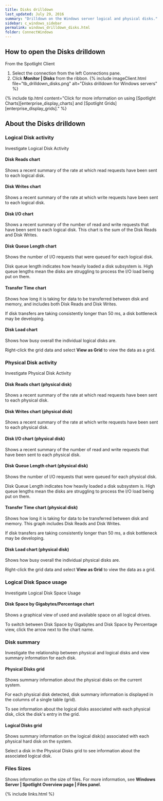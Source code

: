 ```yaml
---
title: Disks drilldown
last_updated: July 29, 2016
summary: "Drilldown on the Windows server logical and physical disks."
sidebar: c_windows_sidebar
permalink: windows_drilldown_disks.html
folder: ConnectWindows
---
```



## How to open the Disks drilldown

From the Spotlight Client

1. Select the connection from the left Connections pane.
2. Click **Monitor \| Disks** from the ribbon.
   {% include imageClient.html file="tb_drilldown_disks.png" alt="Disks drilldown for Windows servers" %}

{% include tip.html content="Click for more information on using [Spotlight Charts][enterprise_display_charts] and [Spotlight Grids][enterprise_display_grids]." %}


## About the Disks drilldown


### Logical Disk activity

Investigate Logical Disk Activity

####  Disk Reads chart
Shows a recent summary of the rate at which read requests have been sent to each logical disk.

#### Disk Writes chart
Shows a recent summary of the rate at which write requests have been sent to each logical disk.

#### Disk I/O chart
Shows a recent summary of the number of read and write requests that have been sent to each logical disk. This chart is the sum of the Disk Reads and Disk Writes.

#### Disk Queue Length chart
Shows the number of I/O requests that were queued for each logical disk.

Disk queue length indicates how heavily loaded a disk subsystem is. High queue lengths mean the disks are struggling to process the I/O load being put on them.

#### Transfer Time chart
Shows how long it is taking for data to be transferred between disk and memory, and includes both Disk Reads and Disk Writes.

If disk transfers are taking consistently longer than 50 ms, a disk bottleneck may be developing.

#### Disk Load chart
Shows how busy overall the individual logical disks are.

Right-click the grid data and select **View as Grid** to view the data as a grid.


### Physical Disk activity

Investigate Physical Disk Activity

#### Disk Reads chart (physical disk)
Shows a recent summary of the rate at which read requests have been sent to each physical disk.

#### Disk Writes chart (physical disk)
Shows a recent summary of the rate at which write requests have been sent to each physical disk.

#### Disk I/O chart (physical disk)
Shows a recent summary of the number of read and write requests that have been sent to each physical disk.

#### Disk Queue Length chart (physical disk)
Shows the number of I/O requests that were queued for each physical disk.

Disk Queue Length indicates how heavily loaded a disk subsystem is. High queue lengths mean the disks are struggling to process the I/O load being put on them.

#### Transfer Time chart (physical disk)
Shows how long it is taking for data to be transferred between disk and memory. This graph includes Disk Reads and Disk Writes.

If disk transfers are taking consistently longer than 50 ms, a disk bottleneck may be developing.

#### Disk Load chart (physical disk)
Shows how busy overall the individual physical disks are.

Right-click the grid data and select **View as Grid** to view the data as a grid.



### Logical Disk Space usage

Investigate Logical Disk Space Usage

#### Disk Space by Gigabytes/Percentage chart
Shows a graphical view of used and available space on all logical drives.

To switch between Disk Space by Gigabytes and Disk Space by Percentage view, click the arrow next to the chart name.



### Disk summary

Investigate the relationship between physical and logical disks and view summary information for each disk.

#### Physical Disks grid
Shows summary information about the physical disks on the current system.

For each physical disk detected, disk summary information is displayed in the columns of a single table (grid).

To see information about the logical disks associated with each physical disk, click the disk's entry in the grid.

#### Logical Disks grid
Shows summary information on the logical disk(s) associated with each physical hard disk on the system.

Select a disk in the Physical Disks grid to see information about the associated logical disk.


### Files Sizes
Shows information on the size of files. For more information, see **Windows Server \| Spotlight Overview page \| Files panel**.



{% include links.html %}
